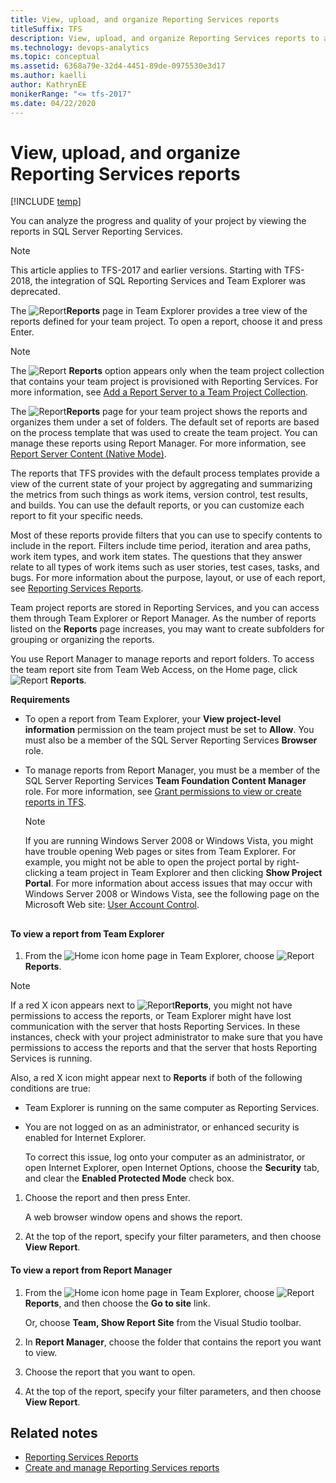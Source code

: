 ```yaml
---
title: View, upload, and organize Reporting Services reports
titleSuffix: TFS
description: View, upload, and organize Reporting Services reports to analyze the progress and quality of the project
ms.technology: devops-analytics
ms.topic: conceptual
ms.assetid: 6368a79e-32d4-4451-89de-0975530e3d17
ms.author: kaelli
author: KathrynEE
monikerRange: "<= tfs-2017"
ms.date: 04/22/2020
---
```


# View, upload, and organize Reporting Services reports

[!INCLUDE [temp](../includes/tfs-report-platform-version-2017.md)]

You can analyze the progress and quality of your project by viewing the reports in SQL Server Reporting Services.

> [!NOTE]  
> This article applies to TFS-2017 and earlier versions. Starting with TFS-2018, the integration of SQL Reporting Services and Team Explorer was deprecated.

The ![Report](media/icon_reportte.png "Icon_reportTE")**Reports** page in Team Explorer provides a tree view of the reports defined for your team project. To open a report, choose it and press Enter.

> [!NOTE]
> The ![Report](media/icon_reportte.png "Icon_reportTE") **Reports** option appears only when the team project collection that contains your team project is provisioned with Reporting Services. For more information, see [Add a Report Server to a Team Project Collection](../admin/add-reports-to-a-team-project.md).

The ![Report](media/icon_reportte.png "Icon_reportTE")**Reports** page for your team project shows the reports and organizes them under a set of folders. The default set of reports are based on the process template that was used to create the team project. You can manage these reports using Report Manager. For more information, see [Report Server Content (Native Mode)](https://go.microsoft.com/fwlink/?LinkId=263963).

The reports that TFS provides with the default process templates provide a view of the current state of your project by aggregating and summarizing the metrics from such things as work items, version control, test results, and builds. You can use the default reports, or you can customize each report to fit your specific needs.

Most of these reports provide filters that you can use to specify contents to include in the report. Filters include time period, iteration and area paths, work item types, and work item states. The questions that they answer relate to all types of work items such as user stories, test cases, tasks, and bugs. For more information about the purpose, layout, or use of each report, see [Reporting Services Reports](../sql-reports/reporting-services-reports.md).

Team project reports are stored in Reporting Services, and you can access them through Team Explorer or Report Manager. As the number of reports listed on the **Reports** page increases, you may want to create subfolders for grouping or organizing the reports.

You use Report Manager to manage reports and report folders. To access the team report site from Team Web Access, on the Home page, click ![Report](media/icon_reportte.png "Icon_reportTE") **Reports**.

**Requirements**

- To open a report from Team Explorer, your **View project-level information** permission on the team project must be set to **Allow**. You must also be a member of the SQL Server Reporting Services **Browser** role.

- To manage reports from Report Manager, you must be a member of the SQL Server Reporting Services **Team Foundation Content Manager** role. For more information, see [Grant permissions to view or create reports in TFS](../admin/grant-permissions-to-reports.md).

  > [!NOTE]
  > If you are running Windows Server 2008 or Windows Vista, you might have trouble opening Web pages or sites from Team Explorer. For example, you might not be able to open the project portal by right-clicking a team project in Team Explorer and then clicking **Show Project Portal**. For more information about access issues that may occur with Windows Server 2008 or Windows Vista, see the following page on the Microsoft Web site: [User Account Control](https://go.microsoft.com/fwlink/?LinkId=111235).

## <a name="Viewing"></a>

#### To view a report from Team Explorer

1.  From the ![Home icon](media/alm_te_home_icon.png "ALM_TE_Home_Icon") home page in Team Explorer, choose ![Report](media/icon_reportte.png "Icon_reportTE")**Reports**.

> [!NOTE]
> If a red X icon appears next to ![Report](media/icon_reportte.png "Icon_reportTE")**Reports**, you might not have permissions to access the reports, or Team Explorer might have lost communication with the server that hosts Reporting Services. In these instances, check with your project administrator to make sure that you have permissions to access the reports and that the server that hosts Reporting Services is running.

Also, a red X icon might appear next to **Reports** if both of the following conditions are true:

- Team Explorer is running on the same computer as Reporting Services.

- You are not logged on as an administrator, or enhanced security is enabled for Internet Explorer.

  To correct this issue, log onto your computer as an administrator, or open Internet Explorer, open Internet Options, choose the **Security** tab, and clear the **Enabled Protected Mode** check box.

1.  Choose the report and then press Enter.

    A web browser window opens and shows the report.

2.  At the top of the report, specify your filter parameters, and then choose **View Report**.

#### To view a report from Report Manager

1.  From the ![Home icon](media/alm_te_home_icon.png "ALM_TE_Home_Icon") home page in Team Explorer, choose ![Report](media/icon_reportte.png "Icon_reportTE")**Reports**, and then choose the **Go to site** link.

    Or, choose **Team, Show Report Site** from the Visual Studio toolbar.

2.  In **Report Manager**, choose the folder that contains the report you want to view.

3.  Choose the report that you want to open.

4.  At the top of the report, specify your filter parameters, and then choose **View Report**.

## Related notes

- [Reporting Services Reports](../sql-reports/reporting-services-reports.md)
- [Create and manage Reporting Services reports](../sql-reports/create-and-manage-reporting-services-reports.md)
